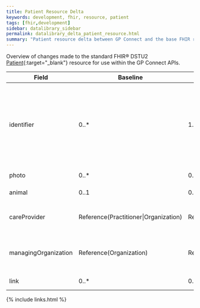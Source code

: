 ```yaml
---
title: Patient Resource Delta
keywords: development, fhir, resource, patient
tags: [fhir,development]
sidebar: datalibrary_sidebar
permalink: datalibrary_delta_patient_resource.html
summary: "Patient resource delta between GP Connect and the base FHIR resource."
---
```


Overview of changes made to the standard FHIR&reg; DSTU2 [Patient](https://www.hl7.org/fhir/DSTU2/patient.html){:target="_blank"} resource for use within the GP Connect APIs.

<table>
	<thead>
		<tr>
			<th>Field</th>
			<th>Baseline</th>
			<th>Change</th>
			<th>Description</th>
		</tr>
	</thead>
	<tbody>
		<tr>
			<td>	identifier	</td>
			<td>	0..*	</td>
			<td>	1..*	</td>
			<td>	A mandatory NHS Number identifier for the patient with option to include other identiers for the patient.	</td>
		</tr>
		<tr>
			<td>	photo	</td>
			<td>	0..*	</td>
			<td>	0..0	</td>
			<td>	No requirement.	</td>
		</tr>
		<tr>
			<td>	animal	</td>
			<td>	0..1	</td>
			<td>	0..0	</td>
			<td>	No requirement.	</td>
		</tr>
		<tr>
			<td>	careProvider	</td>
			<td>	Reference(Practitioner|Organization)	</td>
			<td>	Reference(Practitioner)	</td>
			<td>	Patient's nominated primary care GP.	</td>
		</tr>
		<tr>
			<td>	managingOrganization	</td>
			<td>	Reference(Organization)	</td>
			<td>	Reference(Organization)	</td>
			<td>	Organisation that is the custodian of the patient record.	</td>
		</tr>
		<tr>
			<td>	link	</td>
			<td>	0..*	</td>
			<td>	0..0	</td>
			<td>	No requirement.	</td>
		</tr>
	</tbody>
</table>


{% include links.html %}